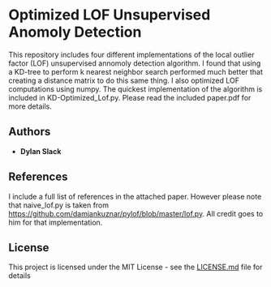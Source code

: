 # Optimized LOF Unsupervised Anomoly Detection

This repository includes four different implementations of the local outlier factor (LOF) unsupervised annomoly detection algorithm.  I found that using a KD-tree to perform k nearest neighbor search performed much better that creating a distance matrix to do this same thing.  I also optimized LOF computations using numpy.  The quickest implementation of the algorithm is included in KD-Optimized_Lof.py.  Please read the included paper.pdf for more details. 

## Authors

* **Dylan Slack** 

## References

I include a full list of references in the attached paper.  However please note that naive_lof.py is taken from https://github.com/damjankuznar/pylof/blob/master/lof.py.  All credit goes to him for that implementation.

## License

This project is licensed under the MIT License - see the [LICENSE.md](LICENSE.md) file for details
